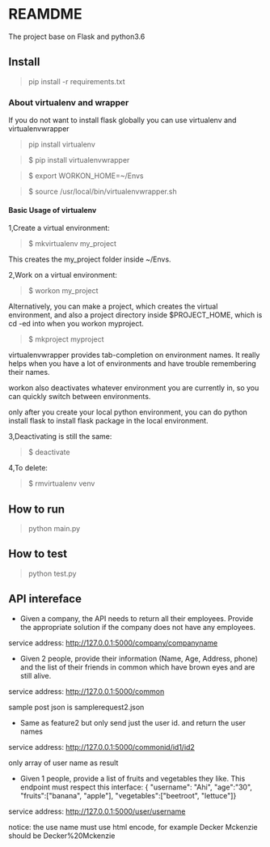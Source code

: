 # REAMDME

The project base on Flask and python3.6

## Install

> pip install -r  requirements.txt


###  About virtualenv and wrapper
If you do not want to install flask globally you can use virtualenv and virtualenvwrapper


>pip install virtualenv

>$ pip install virtualenvwrapper

>$ export WORKON_HOME=~/Envs

>$ source /usr/local/bin/virtualenvwrapper.sh


#### Basic Usage of virtualenv

1,Create a virtual environment:

>$ mkvirtualenv my_project

This creates the my_project folder inside ~/Envs.

2,Work on a virtual environment:

>$ workon my_project

Alternatively, you can make a project, which creates the virtual environment, and also a project directory inside $PROJECT_HOME, which is cd -ed into when you workon myproject.

>$ mkproject myproject

virtualenvwrapper provides tab-completion on environment names. It really helps when you have a lot of environments and have trouble remembering their names.

workon also deactivates whatever environment you are currently in, so you can quickly switch between environments.

only after you create your local python environment, you can do python install flask to install flask package in the local environment.


3,Deactivating is still the same:

>$ deactivate

4,To delete:

>$ rmvirtualenv venv


## How to run

>python main.py

## How to test

> python test.py

## API intereface

- Given a company, the API needs to return all their employees. Provide the appropriate solution if the company does not have any employees.

service address: http://127.0.0.1:5000/company/companyname

- Given 2 people, provide their information (Name, Age, Address, phone) and the list of their friends in common which have brown eyes and are still alive.

service address: http://127.0.0.1:5000/common

sample post json is samplerequest2.json

- Same as feature2 but only  send just the user id. and return the user names

service address: http://127.0.0.1:5000/commonid/id1/id2

only array of user name as result

- Given 1 people, provide a list of fruits and vegetables they like. This endpoint must respect this interface: { "username": "Ahi", "age":"30", "fruits":["banana", "apple"], "vegetables":["beetroot", "lettuce"]}

service address: http://127.0.0.1:5000/user/username

notice: the use name must use html encode, for example Decker Mckenzie should be Decker%20Mckenzie

